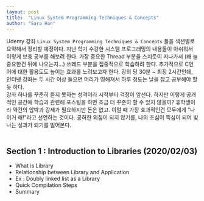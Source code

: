 ```yaml
---
layout: post
title:  "Linux System Programming Techniques & Concepts"
author: "Sara Han"
---
```


Udemy 강좌 `Linux System Programming Techniques & Concepts` 들을 섹션별로 요약해서 정리할 예정이다. 지난 학기 수강한 시스템 프로그래밍의 내용들이 아쉬워서 이렇게 보충 공부를 해보려 한다. 가장 중요한 Thread 부분을 스치듯이 지나가서 (왜 늘 중요한건 뒤에 나오는지...) 쓰레드 부분을 집중적으로 학습하려 한다. 추가적으로 C언어에 대한 활용도도 높이는 효과를 노려보고자 한다. 강의 당 30분 ~ 최장 2시간인데, 인터넷 강좌는 두 시간 이상 들으면 머리가 띵해져서 하루 정도는 날을 잡고 공부해야 할 듯 하다.
<br>
강좌 하나를 꾸준히 듣지 못하는 성격이라 시작부터 걱정이 앞선다. 하지만 이렇게 공개적인 공간에 학습과 관련해 포스팅을 하면 조금 더 꾸준히 할 수 있지 않을까? 휴학생이라 약간의 압박과 강제가 필요하지만 돈은 없고. 이럴 때 가장 효과적인건 모두에게 "나 이거 해!"라고 선언하는 것이다. 공허한 외침이 되지 않기를, 나의 초심이 뚝심이 되어 빛나는 성과가 되기를 빌어본다.
<br><br>

## Section 1 : Introduction to Libraries (2020/02/03)
* What is Library
* Relationship between Library and Application
* Ex : Doubly linked list as a Library
* Quick Compilation Steps
* Summary
